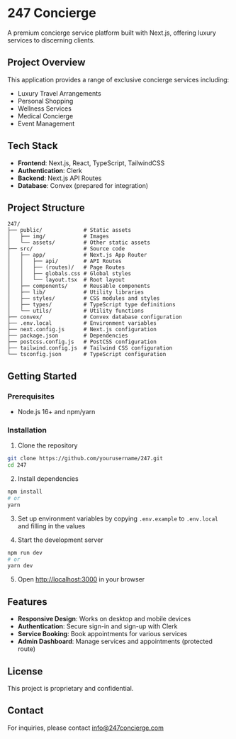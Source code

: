 # 247 Concierge

A premium concierge service platform built with Next.js, offering luxury services to discerning clients.

## Project Overview

This application provides a range of exclusive concierge services including:

- Luxury Travel Arrangements
- Personal Shopping
- Wellness Services
- Medical Concierge
- Event Management

## Tech Stack

- **Frontend**: Next.js, React, TypeScript, TailwindCSS
- **Authentication**: Clerk
- **Backend**: Next.js API Routes
- **Database**: Convex (prepared for integration)

## Project Structure

```
247/
├── public/             # Static assets
│   ├── img/            # Images
│   └── assets/         # Other static assets
├── src/                # Source code
│   ├── app/            # Next.js App Router
│   │   ├── api/        # API Routes
│   │   ├── (routes)/   # Page Routes
│   │   ├── globals.css # Global styles
│   │   └── layout.tsx  # Root layout
│   ├── components/     # Reusable components
│   ├── lib/            # Utility libraries
│   ├── styles/         # CSS modules and styles
│   ├── types/          # TypeScript type definitions
│   └── utils/          # Utility functions
├── convex/             # Convex database configuration
├── .env.local          # Environment variables
├── next.config.js      # Next.js configuration
├── package.json        # Dependencies
├── postcss.config.js   # PostCSS configuration
├── tailwind.config.js  # Tailwind CSS configuration
└── tsconfig.json       # TypeScript configuration
```

## Getting Started

### Prerequisites

- Node.js 16+ and npm/yarn

### Installation

1. Clone the repository

```bash
git clone https://github.com/yourusername/247.git
cd 247
```

2. Install dependencies

```bash
npm install
# or
yarn
```

3. Set up environment variables by copying `.env.example` to `.env.local` and filling in the values

4. Start the development server

```bash
npm run dev
# or
yarn dev
```

5. Open [http://localhost:3000](http://localhost:3000) in your browser

## Features

- **Responsive Design**: Works on desktop and mobile devices
- **Authentication**: Secure sign-in and sign-up with Clerk
- **Service Booking**: Book appointments for various services
- **Admin Dashboard**: Manage services and appointments (protected route)

## License

This project is proprietary and confidential.

## Contact

For inquiries, please contact info@247concierge.com
